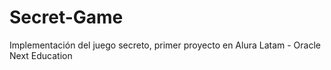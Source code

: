 # Secret-Game
Implementación del juego secreto, primer proyecto en Alura Latam - Oracle Next Education
